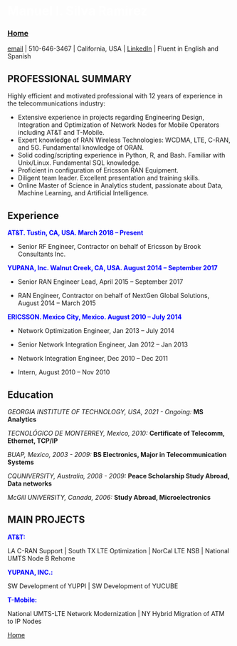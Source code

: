 #  <span style="color:white">Manuel I. Silva Ramirez</span>
###  <span style="color:blue">[Home](https://manuelsr26.github.io/)</span> 

[email](manuel.isr@outlook.com) | 510-646-3467 | California, USA | [LinkedIn](https://www.linkedin.com/in/manuel-silva-ramirez/) | Fluent in English and Spanish



## PROFESSIONAL SUMMARY

Highly efficient and motivated professional with 12 years of experience in the telecommunications industry:
- Extensive experience in projects regarding Engineering Design, Integration and Optimization of Network Nodes for Mobile Operators including AT&T and T-Mobile.
- Expert knowledge of RAN Wireless Technologies: WCDMA, LTE, C-RAN, and 5G. Fundamental knowledge of ORAN.
- Solid coding/scripting experience in Python, R, and Bash. Familiar with Unix/Linux. Fundamental SQL knowledge. 
- Proficient in configuration of Ericsson RAN Equipment.
- Diligent team leader. Excellent presentation and training skills. 
- Online Master of Science in Analytics student, passionate about Data, Machine Learning, and Artificial Intelligence.



## Experience


**<span style="color:blue">AT&T. Tustin, CA, USA. March 2018 – Present</span>**

- Senior RF Engineer, Contractor on behalf of Ericsson by Brook Consultants Inc.


**<span style="color:blue">YUPANA, Inc. Walnut Creek, CA, USA. August 2014 – September 2017</span>**

- Senior RAN Engineer Lead, April 2015 – September 2017

- RAN Engineer, Contractor on behalf of NextGen Global Solutions, August 2014 – March 2015


**<span style="color:blue">ERICSSON. Mexico City, Mexico. August 2010 – July 2014</span>**

- Network Optimization Engineer, Jan 2013 – July 2014

- Senior Network Integration Engineer, Jan 2012 – Jan 2013

- Network Integration Engineer, Dec 2010 – Dec 2011

- Intern, August 2010 – Nov 2010



## Education

*GEORGIA INSTITUTE OF TECHNOLOGY, USA, 2021 - Ongoing:* 
**MS Analytics**


*TECNOLÓGICO DE MONTERREY, Mexico, 2010:*
**Certificate of Telecomm, Ethernet, TCP/IP**


*BUAP, Mexico, 2003 - 2009:*
**BS Electronics, Major in Telecommunication Systems**


*CQUNIVERSITY, Australia, 2008 - 2009:*
**Peace Scholarship Study Abroad, Data networks**


*McGill UNIVERSITY, Canada, 2006:*
**Study Abroad, Microelectronics**


## MAIN PROJECTS

**<span style="color:blue">AT&T:</span>** 

LA C-RAN Support | South TX LTE Optimization | NorCal LTE NSB | National UMTS Node B Rehome 

**<span style="color:blue">YUPANA, INC.:</span>**

SW Development of YUPPI | SW Development of YUCUBE

**<span style="color:blue">T-Mobile:</span>** 

National UMTS-LTE Network Modernization | NY Hybrid Migration of ATM to IP Nodes








[Home](https://manuelsr26.github.io/)
